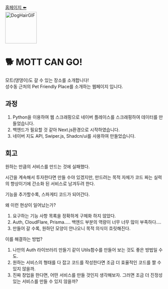 [홈페이지 ⬅️](https://master--illustrious-cascaron-b1553b.netlify.app/)   
<img src="https://github.com/lurgi/mott-can-go/assets/121204715/b5dcb3c5-9f81-463d-8558-a761a4acb65f" width="100" height="100" alt="DogHairGIF" />

# 🐕 MOTT CAN GO!
모트(댕댕이)도 갈 수 있는 장소를 소개합니다!   
성수동 근처의 Pet Friendly Place를 소개하는 웹페이지 입니다.

## 과정
1. Python을 이용하여 웹 스크래핑으로 네이버 플레이스를 스크래핑하여 데이터를 만들었습니다.
2. 백엔드가 필요할 것 같아 Next.js환경으로 시작하였습니다.
3. 네이버 지도 API, Swiper.js, Shadcn/ui를 사용하여 만들었습니다.

## 회고

원하는 만큼의 서비스를 만드는 것에 실패했다.

시간을 계속해서 투자한다면 만들 수야 있겠지만, 만드려는 목적 자체가 코드 짜는 실력의 향상이기에 간소화 된 서비스로 남겨두려 한다.

기능을 추가할수록, 스파게티 코드가 되어간다.

왜 이런 현상이 일어났는가?

1. 요구하는 기능 사항 목록을 정확하게 구체화 하지 않았다.
2. Auth, CloudFlare, Prisma….. 백엔드 부분의 역량이 너무 너무 많이 부족하다….
3. 만들어 갈 수록, 원하던 모양이 안나오니 목적 의식이 흐릿해진다.

이를 해결하는 방법?

1. 나만의 Auth 라이브러리 만들기 같이 Utils함수를 만들어 보는 것도 좋은 방법일 수도.
3. 원하는 서비스의 형태를 다 잡고 코드를 작성한다면 조금 더 효율적인 코드를 짤 수 있지 않을까.
4. 진짜 창업을 한다면, 어떤 서비스를 만들 것인지 생각해보자. 그러면 조금 더 진정성 있는 서비스를 만들 수 있지 않을까?
